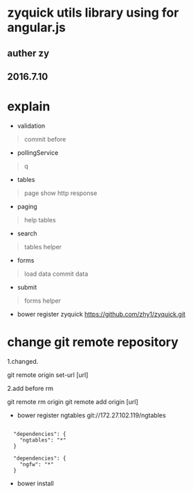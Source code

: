 
# zyquick utils library using for angular.js

## auther zy
## 2016.7.10

# explain

- validation
> commit before

- pollingService
> q

- tables
> page show http response

- paging
> help tables

- search
> tables helper

- forms
> load data commit data

- submit
> forms helper


- bower register zyquick https://github.com/zhy1/zyquick.git


# change git remote repository
1.changed.

git remote origin set-url [url]

2.add before rm

git remote rm origin
git remote add origin [url]



- bower register ngtables git://172.27.102.119/ngtables


```

  "dependencies": {
    "ngtables": "*"
  }

  "dependencies": {
    "ngfw": "*"
  }
```

- bower install
